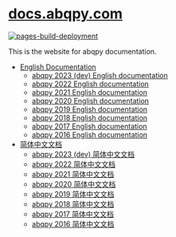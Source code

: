 # [docs.abqpy.com](https://docs.abqpy.com)

[![pages-build-deployment](https://github.com/haiiliin/docs.abqpy.com/actions/workflows/pages/pages-build-deployment/badge.svg)](https://github.com/haiiliin/docs.abqpy.com/actions/workflows/pages/pages-build-deployment)

This is the website for abqpy documentation.

- [English Documentation](/en/)
  - [abqpy 2023 (dev) English documentation](/en/dev/)
  - [abqpy 2022 English documentation](/en/2022/)
  - [abqpy 2021 English documentation](/en/2021/)
  - [abqpy 2020 English documentation](/en/2020/)
  - [abqpy 2019 English documentation](/en/2019/)
  - [abqpy 2018 English documentation](/en/2018/)
  - [abqpy 2017 English documentation](/en/2017/)
  - [abqpy 2016 English documentation](/en/2016/)
- [简体中文文档](/zh_CN/)
  - [abqpy 2023 (dev) 简体中文文档](/zh_CN/dev/)
  - [abqpy 2022 简体中文文档](/zh_CN/2022/)
  - [abqpy 2021 简体中文文档](/zh_CN/2021/)
  - [abqpy 2020 简体中文文档](/zh_CN/2020/)
  - [abqpy 2019 简体中文文档](/zh_CN/2019/)
  - [abqpy 2018 简体中文文档](/zh_CN/2018/)
  - [abqpy 2017 简体中文文档](/zh_CN/2017/)
  - [abqpy 2016 简体中文文档](/zh_CN/2016/)
